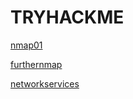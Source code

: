 # TRYHACKME

[nmap01](https://www.notion.so/nmap01-c795c2ca435245219602684f2f8b4a40?pvs=21)

[furthernmap](https://www.notion.so/furthernmap-8a99951f195f4ae39199900385ce47c6?pvs=21)

[networkservices](https://www.notion.so/networkservices-497de1eecbcc418c9ba7a1fc98c233a1?pvs=21)